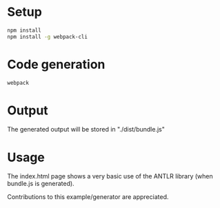 
# Setup

```sh
npm install
npm install -g webpack-cli
```

# Code generation

```sh
webpack
```

# Output
The generated output will be stored in "./dist/bundle.js"

# Usage
The index.html page shows a very basic use of the ANTLR library (when bundle.js is generated).


Contributions to this example/generator are appreciated.